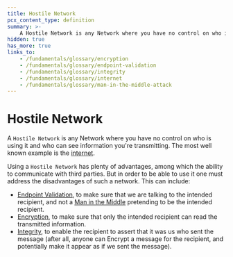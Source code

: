 ```yaml
---
title: Hostile Network
pcx_content_type: definition
summary: >-
    A Hostile Network is any Network where you have no control on who is using it and who can see information you're transmitting. The most well known example is the [internet](/fundamentals/glossary/#internet).
hidden: true
has_more: true
links_to:
    - /fundamentals/glossary/encryption
    - /fundamentals/glossary/endpoint-validation
    - /fundamentals/glossary/integrity
    - /fundamentals/glossary/internet
    - /fundamentals/glossary/man-in-the-middle-attack
---
```


# Hostile Network

A `Hostile Network` is any Network where you have no control on who is using it and who can see information you're transmitting. The most well known example is the [internet](/fundamentals/glossary/#internet).

Using a `Hostile Network` has plenty of advantages, among which the ability to communicate with third parties. But in order to be able to use it one must address the disadvantages of such a network. This can include:

-   [Endpoint Validation](/fundamentals/glossary/endpoint-validation), to make sure that we are talking to the intended recipient, and not a [Man in the Middle](/fundamentals/glossary/man-in-the-middle-attack) pretending to be the intended recipient.
-   [Encryption](/fundamentals/glossary/encryption), to make sure that only the intended recipient can read the transmitted information.
-   [Integrity](/fundamentals/glossary/integrity), to enable the recipient to assert that it was us who sent the message (after all, anyone can Encrypt a message for the recipient, and potentially make it appear as if we sent the message).
